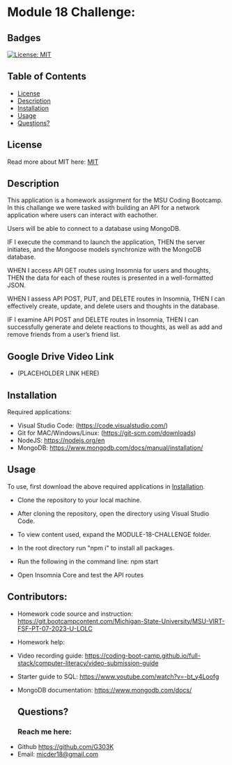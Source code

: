 # Module 18 Challenge:

## Badges

[![License: MIT](https://img.shields.io/badge/License-MIT-yellow.svg)](https://opensource.org/licenses/MIT)

## Table of Contents

- [License](#license)
- [Description](#description)
- [Installation](#installation)
- [Usage](#usage)
- [Questions?](#questions)

## License

Read more about MIT here:
[MIT](https://opensource.org/licenses/MIT)

## Description

This application is a homework assignment for the MSU Coding Bootcamp.
In this challange we were tasked with building an API for a network application
where users can interact with eachother.

Users will be able to connect to a database using MongoDB.

IF I execute the command to launch the application,
THEN the server initiates, and the Mongoose models synchronize with the MongoDB database.

WHEN I access API GET routes using Insomnia for users and thoughts,
THEN the data for each of these routes is presented in a well-formatted JSON.

WHEN I assess API POST, PUT, and DELETE routes in Insomnia,
THEN I can effectively create, update, and delete users and thoughts in the database.

IF I examine API POST and DELETE routes in Insomnia,
THEN I can successfully generate and delete reactions to thoughts, as well as add and remove friends from a user’s friend list.

## Google Drive Video Link

- (PLACEHOLDER LINK HERE)

## Installation

Required applications:

- Visual Studio Code: (https://code.visualstudio.com/)
- Git for MAC/Windows/Linux: (https://git-scm.com/downloads)
- NodeJS: https://nodejs.org/en
- MongoDB: https://www.mongodb.com/docs/manual/installation/

## Usage

To use, first download the above required applications in [Installation](#installation).

- Clone the repository to your local machine.
- After cloning the repository, open the directory using Visual Studio Code.
- To view content used, expand the MODULE-18-CHALLENGE folder.
- In the root directory run "npm i" to install all packages.
- Run the following in the command line: npm start

 - Open Insomnia Core and test the API routes

## Contributors:

- Homework code source and instruction: https://git.bootcampcontent.com/Michigan-State-University/MSU-VIRT-FSF-PT-07-2023-U-LOLC

- Homework help:

* Video recording guide: https://coding-boot-camp.github.io/full-stack/computer-literacy/video-submission-guide

* Starter guide to SQL: https://www.youtube.com/watch?v=-bt_y4Loofg

* MongoDB documentation: https://www.mongodb.com/docs/

  ## Questions?

  ### Reach me here:

- Github https://github.com/G303K
- Email: micder18@gmail.com
